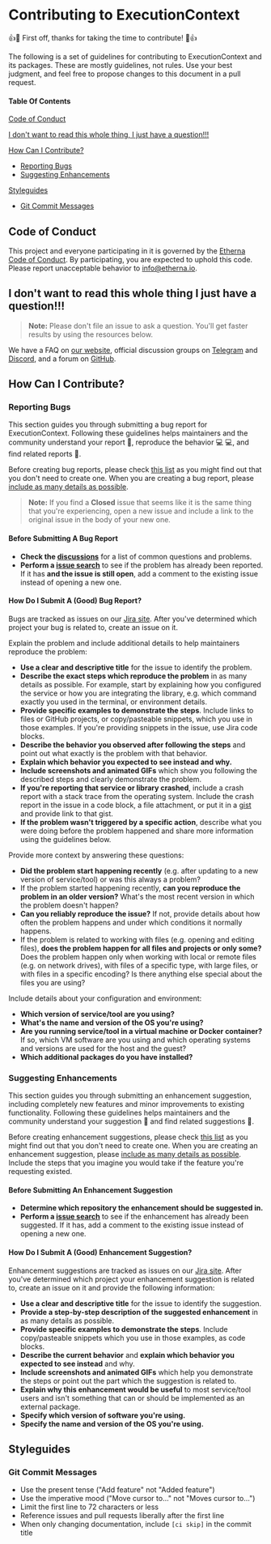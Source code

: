 # Contributing to ExecutionContext

:+1::tada: First off, thanks for taking the time to contribute! :tada::+1:

The following is a set of guidelines for contributing to ExecutionContext and its packages. These are mostly guidelines, not rules. Use your best judgment, and feel free to propose changes to this document in a pull request.

#### Table Of Contents

[Code of Conduct](#code-of-conduct)

[I don't want to read this whole thing, I just have a question!!!](#i-dont-want-to-read-this-whole-thing-i-just-have-a-question)

[How Can I Contribute?](#how-can-i-contribute)
  * [Reporting Bugs](#reporting-bugs)
  * [Suggesting Enhancements](#suggesting-enhancements)

[Styleguides](#styleguides)
  * [Git Commit Messages](#git-commit-messages)

## Code of Conduct

This project and everyone participating in it is governed by the [Etherna Code of Conduct](CODE_OF_CONDUCT.md). By participating, you are expected to uphold this code. Please report unacceptable behavior to [info@etherna.io](mailto:info@etherna.io).

## I don't want to read this whole thing I just have a question!!!

> **Note:** Please don't file an issue to ask a question. You'll get faster results by using the resources below.

We have a FAQ on [our website](https://etherna.io/faq), official discussion groups on [Telegram](https://t.me/etherna) and [Discord](https://discord.gg/82DAxpN5), and a forum on [GitHub](https://github.com/Etherna/etherna/discussions).

## How Can I Contribute?

### Reporting Bugs

This section guides you through submitting a bug report for ExecutionContext. Following these guidelines helps maintainers and the community understand your report :pencil:, reproduce the behavior :computer: :computer:, and find related reports :mag_right:.

Before creating bug reports, please check [this list](#before-submitting-a-bug-report) as you might find out that you don't need to create one. When you are creating a bug report, please [include as many details as possible](#how-do-i-submit-a-good-bug-report).

> **Note:** If you find a **Closed** issue that seems like it is the same thing that you're experiencing, open a new issue and include a link to the original issue in the body of your new one.

#### Before Submitting A Bug Report

* **Check the [discussions](https://github.com/Etherna/etherna/discussions)** for a list of common questions and problems.
* **Perform a [issue search](https://etherna.atlassian.net/browse/EXC)** to see if the problem has already been reported. If it has **and the issue is still open**, add a comment to the existing issue instead of opening a new one.

#### How Do I Submit A (Good) Bug Report?

Bugs are tracked as issues on our [Jira site](https://etherna.atlassian.net/). After you've determined which project your bug is related to, create an issue on it.

Explain the problem and include additional details to help maintainers reproduce the problem:

* **Use a clear and descriptive title** for the issue to identify the problem.
* **Describe the exact steps which reproduce the problem** in as many details as possible. For example, start by explaining how you configured the service or how you are integrating the library, e.g. which command exactly you used in the terminal, or environment details.
* **Provide specific examples to demonstrate the steps**. Include links to files or GitHub projects, or copy/pasteable snippets, which you use in those examples. If you're providing snippets in the issue, use Jira code blocks.
* **Describe the behavior you observed after following the steps** and point out what exactly is the problem with that behavior.
* **Explain which behavior you expected to see instead and why.**
* **Include screenshots and animated GIFs** which show you following the described steps and clearly demonstrate the problem.
* **If you're reporting that service or library crashed**, include a crash report with a stack trace from the operating system. Include the crash report in the issue in a code block, a file attachment, or put it in a [gist](https://gist.github.com/) and provide link to that gist.
* **If the problem wasn't triggered by a specific action**, describe what you were doing before the problem happened and share more information using the guidelines below.

Provide more context by answering these questions:

* **Did the problem start happening recently** (e.g. after updating to a new version of service/tool) or was this always a problem?
* If the problem started happening recently, **can you reproduce the problem in an older version?** What's the most recent version in which the problem doesn't happen?
* **Can you reliably reproduce the issue?** If not, provide details about how often the problem happens and under which conditions it normally happens.
* If the problem is related to working with files (e.g. opening and editing files), **does the problem happen for all files and projects or only some?** Does the problem happen only when working with local or remote files (e.g. on network drives), with files of a specific type, with large files, or with files in a specific encoding? Is there anything else special about the files you are using?

Include details about your configuration and environment:

* **Which version of service/tool are you using?**
* **What's the name and version of the OS you're using?**
* **Are you running service/tool in a virtual machine or Docker container?** If so, which VM software are you using and which operating systems and versions are used for the host and the guest?
* **Which additional packages do you have installed?**

### Suggesting Enhancements

This section guides you through submitting an enhancement suggestion, including completely new features and minor improvements to existing functionality. Following these guidelines helps maintainers and the community understand your suggestion :pencil: and find related suggestions :mag_right:.

Before creating enhancement suggestions, please check [this list](#before-submitting-an-enhancement-suggestion) as you might find out that you don't need to create one. When you are creating an enhancement suggestion, please [include as many details as possible](#how-do-i-submit-a-good-enhancement-suggestion). Include the steps that you imagine you would take if the feature you're requesting existed.

#### Before Submitting An Enhancement Suggestion

* **Determine which repository the enhancement should be suggested in.**
* **Perform a [issue search](https://etherna.atlassian.net/browse/EXC)** to see if the enhancement has already been suggested. If it has, add a comment to the existing issue instead of opening a new one.

#### How Do I Submit A (Good) Enhancement Suggestion?

Enhancement suggestions are tracked as issues on our [Jira site](https://etherna.atlassian.net/). After you've determined which project your enhancement suggestion is related to, create an issue on it and provide the following information:

* **Use a clear and descriptive title** for the issue to identify the suggestion.
* **Provide a step-by-step description of the suggested enhancement** in as many details as possible.
* **Provide specific examples to demonstrate the steps**. Include copy/pasteable snippets which you use in those examples, as code blocks.
* **Describe the current behavior** and **explain which behavior you expected to see instead** and why.
* **Include screenshots and animated GIFs** which help you demonstrate the steps or point out the part which the suggestion is related to.
* **Explain why this enhancement would be useful** to most service/tool users and isn't something that can or should be implemented as an external package.
* **Specify which version of software you're using.**
* **Specify the name and version of the OS you're using.**

## Styleguides

### Git Commit Messages

* Use the present tense ("Add feature" not "Added feature")
* Use the imperative mood ("Move cursor to..." not "Moves cursor to...")
* Limit the first line to 72 characters or less
* Reference issues and pull requests liberally after the first line
* When only changing documentation, include `[ci skip]` in the commit title
